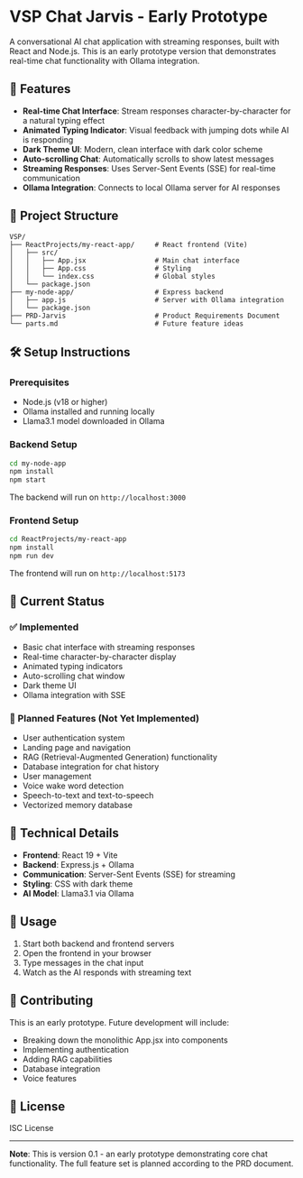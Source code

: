 # VSP Chat Jarvis - Early Prototype

A conversational AI chat application with streaming responses, built with React and Node.js. This is an early prototype version that demonstrates real-time chat functionality with Ollama integration.

## 🚀 Features

- **Real-time Chat Interface**: Stream responses character-by-character for a natural typing effect
- **Animated Typing Indicator**: Visual feedback with jumping dots while AI is responding
- **Dark Theme UI**: Modern, clean interface with dark color scheme
- **Auto-scrolling Chat**: Automatically scrolls to show latest messages
- **Streaming Responses**: Uses Server-Sent Events (SSE) for real-time communication
- **Ollama Integration**: Connects to local Ollama server for AI responses

## 📁 Project Structure

```
VSP/
├── ReactProjects/my-react-app/     # React frontend (Vite)
│   ├── src/
│   │   ├── App.jsx                 # Main chat interface
│   │   ├── App.css                 # Styling
│   │   └── index.css               # Global styles
│   └── package.json
├── my-node-app/                    # Express backend
│   ├── app.js                      # Server with Ollama integration
│   └── package.json
├── PRD-Jarvis                      # Product Requirements Document
└── parts.md                        # Future feature ideas
```

## 🛠️ Setup Instructions

### Prerequisites
- Node.js (v18 or higher)
- Ollama installed and running locally
- Llama3.1 model downloaded in Ollama

### Backend Setup
```bash
cd my-node-app
npm install
npm start
```

The backend will run on `http://localhost:3000`

### Frontend Setup
```bash
cd ReactProjects/my-react-app
npm install
npm run dev
```

The frontend will run on `http://localhost:5173`

## 🎯 Current Status

### ✅ Implemented
- Basic chat interface with streaming responses
- Real-time character-by-character display
- Animated typing indicators
- Auto-scrolling chat window
- Dark theme UI
- Ollama integration with SSE

### 🚧 Planned Features (Not Yet Implemented)
- User authentication system
- Landing page and navigation
- RAG (Retrieval-Augmented Generation) functionality
- Database integration for chat history
- User management
- Voice wake word detection
- Speech-to-text and text-to-speech
- Vectorized memory database

## 🔧 Technical Details

- **Frontend**: React 19 + Vite
- **Backend**: Express.js + Ollama
- **Communication**: Server-Sent Events (SSE) for streaming
- **Styling**: CSS with dark theme
- **AI Model**: Llama3.1 via Ollama

## 📝 Usage

1. Start both backend and frontend servers
2. Open the frontend in your browser
3. Type messages in the chat input
4. Watch as the AI responds with streaming text

## 🤝 Contributing

This is an early prototype. Future development will include:
- Breaking down the monolithic App.jsx into components
- Implementing authentication
- Adding RAG capabilities
- Database integration
- Voice features

## 📄 License

ISC License

---

**Note**: This is version 0.1 - an early prototype demonstrating core chat functionality. The full feature set is planned according to the PRD document. 